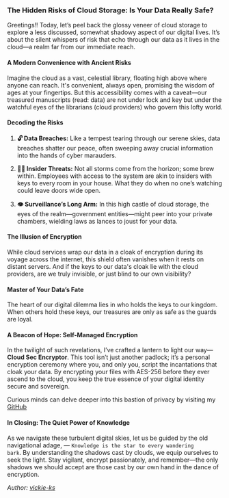 ### The Hidden Risks of Cloud Storage: Is Your Data Really Safe?

 Greetings!! Today, let’s peel back the glossy veneer of cloud storage to explore a less discussed, somewhat shadowy aspect of our digital lives. It’s about the silent whispers of risk that echo through our data as it lives in the cloud—a realm far from our immediate reach.

#### A Modern Convenience with Ancient Risks

Imagine the cloud as a vast, celestial library, floating high above where anyone can reach. It's convenient, always open, promising the wisdom of ages at your fingertips. But this accessibility comes with a caveat—our treasured manuscripts (read: data) are not under lock and key but under the watchful eyes of the librarians (cloud providers) who govern this lofty world.

#### Decoding the Risks

1. **🔓 Data Breaches:** Like a tempest tearing through our serene skies, data breaches shatter our peace, often sweeping away crucial information into the hands of cyber marauders.
   
2. **🕵️‍♂️ Insider Threats:** Not all storms come from the horizon; some brew within. Employees with access to the system are akin to insiders with keys to every room in your house. What they do when no one’s watching could leave doors wide open.

3. **👁️ Surveillance’s Long Arm:** In this high castle of cloud storage, the eyes of the realm—government entities—might peer into your private chambers, wielding laws as lances to joust for your data.

#### The Illusion of Encryption

While cloud services wrap our data in a cloak of encryption during its voyage across the internet, this shield often vanishes when it rests on distant servers. And if the keys to our data's cloak lie with the cloud providers, are we truly invisible, or just blind to our own visibility?

#### Master of Your Data’s Fate

The heart of our digital dilemma lies in who holds the keys to our kingdom. When others hold these keys, our treasures are only as safe as the guards are loyal.

#### A Beacon of Hope: Self-Managed Encryption

In the twilight of such revelations, I’ve crafted a lantern to light our way—**Cloud Sec Encryptor**. This tool isn’t just another padlock; it’s a personal encryption ceremony where you, and only you, script the incantations that cloak your data. By encrypting your files with AES-256 before they ever ascend to the cloud, you keep the true essence of your digital identity secure and sovereign.

Curious minds can delve deeper into this bastion of privacy by visiting my <a href="https://github.com/vickie-ks/CloudSecEncryptor" target="_blank">GitHub</a>

#### In Closing: The Quiet Power of Knowledge

As we navigate these turbulent digital skies, let us be guided by the old navigational adage, &mdash; <code>Knowledge is the star to every wandering bark</code>. By understanding the shadows cast by clouds, we equip ourselves to seek the light. Stay vigilant, encrypt passionately, and remember—the only shadows we should accept are those cast by our own hand in the dance of encryption.

*Author: <a href="https://github.com/vickie-ks" target="_blank">vickie-ks</a>*
